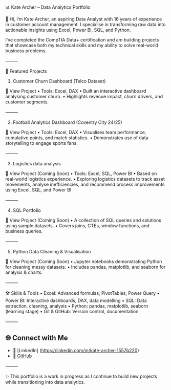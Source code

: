 📊 Kate Archer – Data Analytics Portfolio

👋 Hi, I’m Kate Archer, an aspiring Data Analyst with 16 years of experience in customer account management. I specialise in transforming raw data into actionable insights using Excel, Power BI, SQL, and Python.

I’ve completed the CompTIA Data+ certification and am building projects that showcase both my technical skills and my ability to solve real-world business problems.

⸻

🚀 Featured Projects

1. Customer Churn Dashboard (Telco Dataset)

🔗 View Project
	•	Tools: Excel, DAX
	•	Built an interactive dashboard analysing customer churn.
	•	Highlights revenue impact, churn drivers, and customer segments.

⸻

2. Football Analytics Dashboard (Coventry City 24/25)

🔗 View Project
	•	Tools: Excel, DAX
	•	Visualises team performance, cumulative points, and match statistics.
	•	Demonstrates use of data storytelling to engage sports fans.

⸻

3. Logistics data analysis

🔗 View Project (Coming Soon)
	•	Tools: Excel, SQL, Power BI
	•	Based on real-world logistics experience.
	•	Exploring logistics datasets to track asset movements, analyse inefficiencies, and recommend process improvements using Excel, SQL, and Power BI

⸻

4. SQL Portfolio

🔗 View Project (Coming Soon)
	•	A collection of SQL queries and solutions using sample datasets.
	•	Covers joins, CTEs, window functions, and business queries.

⸻

5. Python Data Cleaning & Visualisation

🔗 View Project (Coming Soon)
	•	Jupyter notebooks demonstrating Python for cleaning messy datasets.
	•	Includes pandas, matplotlib, and seaborn for analysis & charts.

⸻

🛠 Skills & Tools
	•	Excel: Advanced formulas, PivotTables, Power Query
	•	Power BI: Interactive dashboards, DAX, data modelling
	•	SQL: Data extraction, cleaning, analysis
	•	Python: pandas, matplotlib, seaborn (learning stage)
	•	Git & GitHub: Version control, documentation

⸻

## 🌐 Connect with Me  

- 🔗 [LinkedIn] (https://linkedin.com/in/kate-archer-1557b220)  
- 📂 [GitHub](https://github.com/KateArcherData)  
  

⸻

✨ This portfolio is a work in progress as I continue to build new projects while transitioning into data analytics.
